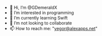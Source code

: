 - 👋 Hi, I’m @GDemeraldX
- 👀 I’m interested in programming
- 🌱 I’m currently learning Swift
- 💞️ I’m not looking to collaborate
- 📫 How to reach me: "yegor@alexapps.net"

<!---
GDemeraldX/GDemeraldX is a ✨ special ✨ repository because its `README.md` (this file) appears on your GitHub profile.
You can click the Preview link to take a look at your changes.
--->
